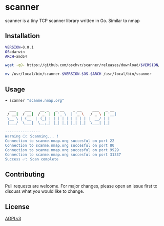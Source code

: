 # scanner

scanner is a tiny TCP scanner library written in Go. Similar to nmap

## Installation

```bash
VERSION=0.0.1
OS=darwin
ARCH=amd64

wget -qO- https://github.com/oschvr/scanner/releases/download/$VERSION/scanner-$VERSION-$OS-$ARCH.tar.gz | tar -xzvf - -C /usr/local/bin

mv /usr/local/bin/scanner-$VERSION-$OS-$ARCH /usr/local/bin/scanner
```

## Usage

```bash
➜ scanner "scanme.nmap.org"

  ___    ___    __ _   _ __    _ __     ___   _ __
 / __|  / __|  / _` | | '_ \  | '_ \   / _ \ | '__|
 \__ \ | (__  | (_| | | | | | | | | | |  __/ | |
 |___/  \___|  \__,_| |_| |_| |_| |_|  \___| |_|

----------------
Warning 🌕: Scanning... !
Connection to scanme.nmap.org succesful on port 22
Connection to scanme.nmap.org succesful on port 80
Connection to scanme.nmap.org succesful on port 9929
Connection to scanme.nmap.org succesful on port 31337
Success ✅: Scan complete
```

## Contributing

Pull requests are welcome. For major changes, please open an issue first to discuss what you would like to change.

## License

[AGPLv3](https://choosealicense.com/licenses/agpl-3.0/)
